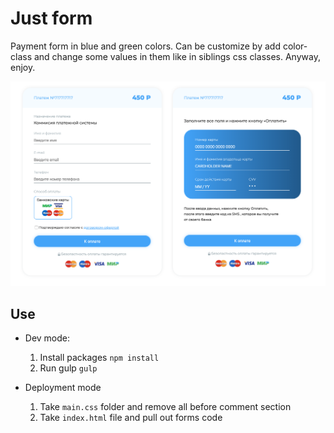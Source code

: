 # Just form 

Payment form in blue and green colors. Can be customize by add color-class and change some values in them like in siblings css classes.
Anyway, enjoy.

![Screen](title.png)


## Use

* Dev mode: 
    1. Install packages `npm install`
    2. Run gulp `gulp`
    
* Deployment mode
    1. Take `main.css` folder and remove all before comment section
    2. Take `index.html` file and pull out forms code
